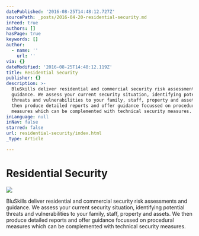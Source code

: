```yaml
---
datePublished: '2016-08-25T14:48:12.727Z'
sourcePath: _posts/2016-04-20-residential-security.md
inFeed: true
authors: []
hasPage: true
keywords: []
author:
  - name: ''
    url: ''
via: {}
dateModified: '2016-08-25T14:48:12.119Z'
title: Residential Security
publisher: {}
description: >-
  BluSkills deliver residential and commercial security risk assessments and
  guidance. We assess your current security situation, identifying potential
  threats and vulnerabilities to your family, staff, property and assets. We
  then produce detailed reports and offer guidance focussed on procedural
  measures which can be complemented with technical security measures.
inLanguage: null
inNav: false
starred: false
url: residential-security/index.html
_type: Article

---
```

# Residential Security
![](https://s3-us-west-2.amazonaws.com/the-grid-img/p/1509498c6213a44b5cd95b53e3bf45be29985e43.jpg)

BluSkills deliver residential and commercial security risk assessments and guidance. We assess your current security situation, identifying potential threats and vulnerabilities to your family, staff, property and assets. We then produce detailed reports and offer guidance focussed on procedural measures which can be complemented with technical security measures.